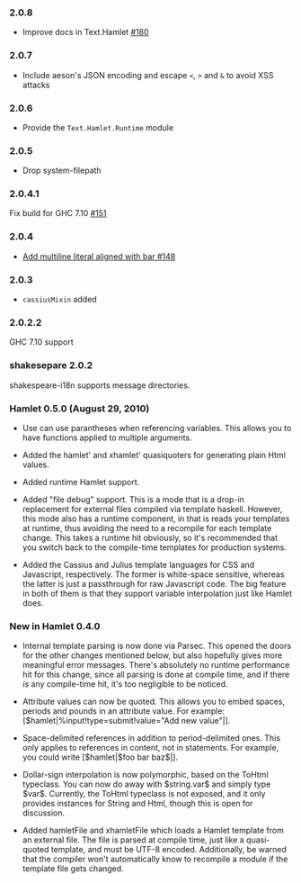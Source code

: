 ### 2.0.8

* Improve docs in Text.Hamlet [#180](https://github.com/yesodweb/shakespeare/pull/180)

### 2.0.7

* Include aeson's JSON encoding and escape `<`, `>` and `&` to avoid XSS attacks

### 2.0.6

* Provide the `Text.Hamlet.Runtime` module

### 2.0.5

* Drop system-filepath

### 2.0.4.1

Fix build for GHC 7.10 [#151](https://github.com/yesodweb/shakespeare/pull/151)

### 2.0.4

* [Add multiline literal aligned with bar #148](https://github.com/yesodweb/shakespeare/pull/148)

### 2.0.3

* `cassiusMixin` added

### 2.0.2.2

GHC 7.10 support

### shakesepare 2.0.2

shakespeare-i18n supports message directories.

### Hamlet 0.5.0 (August 29, 2010)

* Use can use parantheses when referencing variables. This allows you to have
functions applied to multiple arguments.

* Added the hamlet' and xhamlet' quasiquoters for generating plain Html
values.

* Added runtime Hamlet support.

* Added "file debug" support. This is a mode that is a drop-in replacement for
external files compiled via template haskell. However, this mode also has a
runtime component, in that is reads your templates at runtime, thus avoiding
the need to a recompile for each template change. This takes a runtime hit
obviously, so it's recommended that you switch back to the compile-time
templates for production systems.

* Added the Cassius and Julius template languages for CSS and Javascript,
respectively. The former is white-space sensitive, whereas the latter is just
a passthrough for raw Javascript code. The big feature in both of them is that
they support variable interpolation just like Hamlet does.

### New in Hamlet 0.4.0

* Internal template parsing is now done via Parsec. This opened the doors for
the other changes mentioned below, but also hopefully gives more meaningful
error messages. There's absolutely no runtime performance hit for this change,
since all parsing is done at compile time, and if there *is* any compile-time
hit, it's too negligible to be noticed.

* Attribute values can now be quoted. This allows you to embed spaces, periods
and pounds in an attribute value. For example:
[$hamlet|%input!type=submit!value="Add new value"|].

* Space-delimited references in addition to period-delimited ones. This only
applies to references in content, not in statements. For example, you could
write [\$hamlet|\$foo bar baz\$|].

* Dollar-sign interpolation is now polymorphic, based on the ToHtml typeclass.
You can now do away with \$string.var\$ and simply type \$var\$. Currently, the
ToHtml typeclass is not exposed, and it only provides instances for String and
Html, though this is open for discussion.

* Added hamletFile and xhamletFile which loads a Hamlet template from an
external file. The file is parsed at compile time, just like a quasi-quoted
template, and must be UTF-8 encoded. Additionally, be warned that the compiler
won't automatically know to recompile a module if the template file gets
changed.

